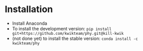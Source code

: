 # Installation

* Install Anaconda
* To install the development version: `pip install git+https://github.com/kwikteam/phy.git@kill-kwik`
* (not done yet) to install the stable version: `conda install -c kwikteam/phy`
